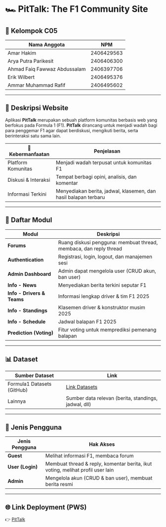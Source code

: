 # 🏎️ PitTalk: The F1 Community Site  

## 👥 Kelompok C05
| Nama Anggota | NPM |
|--------------|------|
| Amar Hakim | 2406429563 |
| Arya Putra Parikesit | 2406406300 |
| Ahmad Faiq Fawwaz Abdussalam | 2406397706 |
| Erik Wilbert | 2406495376 |
| Ammar Muhammad Rafif | 2406495602 |

---

## 📖 Deskripsi Website
Aplikasi **PitTalk** merupakan sebuah platform komunitas berbasis web yang berfokus pada Formula 1 (F1). **PitTalk** dirancang untuk menjadi wadah bagi para penggemar F1 agar dapat berdiskusi, mengikuti berita, serta berinteraksi satu sama lain.

| 🎯 Kebermanfaatan | Penjelasan |
|-------------------|------------|
| Platform Komunitas | Menjadi wadah terpusat untuk komunitas F1 |
| Diskusi & Interaksi | Tempat berbagi opini, analisis, dan komentar |
| Informasi Terkini | Menyediakan berita, jadwal, klasemen, dan hasil balapan terbaru |

---

## 📂 Daftar Modul
| Modul | Deskripsi |
|-------|-----------|
| **Forums** | Ruang diskusi pengguna: membuat thread, membaca, dan reply thread |
| **Authentication** | Registrasi, login, logout, dan manajemen sesi |
| **Admin Dashboard** | Admin dapat mengelola user (CRUD akun, ban user) |
| **Info - News** | Menyediakan berita terkini seputar F1 |
| **Info - Drivers & Teams** | Informasi lengkap driver & tim F1 2025 |
| **Info - Standings** | Klasemen driver & konstruktor musim 2025 |
| **Info - Schedule** | Jadwal balapan F1 2025 |
| **Prediction (Voting)** | Fitur voting untuk memprediksi pemenang balapan |

---

## 📊 Dataset
| Sumber Dataset | Link |
|----------------|------|
| Formula1 Datasets (GitHub) | [Link Datasets](https://github.com/toUpperCase78/formula1-datasets) |
| Lainnya | Sumber data relevan (berita, standings, jadwal, dll) |

---

## 👤 Jenis Pengguna
| Jenis Pengguna | Hak Akses |
|----------------|-----------|
| **Guest** | Melihat informasi F1, membaca forum |
| **User (Login)** | Membuat thread & reply, komentar berita, ikut voting, melihat profil user lain |
| **Admin** | Mengelola akun (CRUD & ban user), membuat berita resmi |

---

## 🌐 Link Deployment (PWS)
👉 [PitTalk](https://ammar-muhammad41-pittalk.pbp.cs.ui.ac.id)
